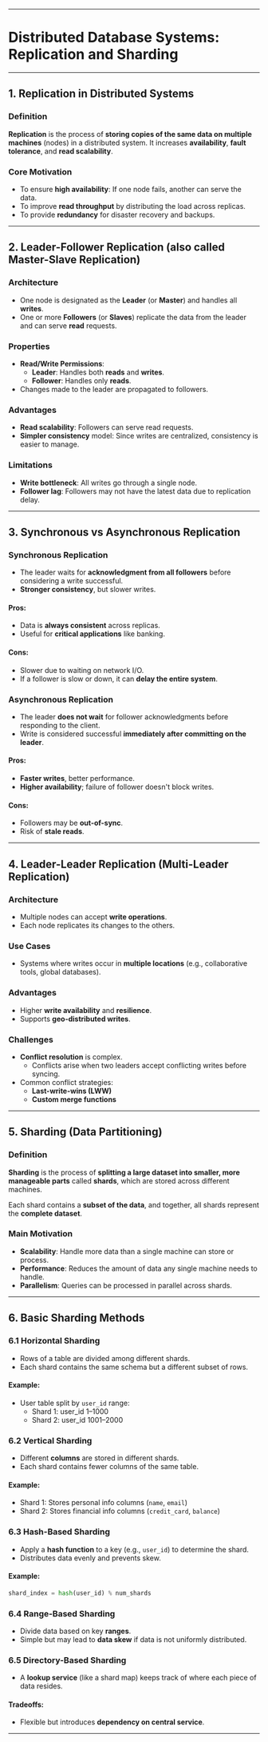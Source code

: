 
---

# Distributed Database Systems: Replication and Sharding

---

## 1. Replication in Distributed Systems

### Definition
**Replication** is the process of **storing copies of the same data on multiple machines** (nodes) in a distributed system. It increases **availability**, **fault tolerance**, and **read scalability**.

### Core Motivation
- To ensure **high availability**: If one node fails, another can serve the data.
- To improve **read throughput** by distributing the load across replicas.
- To provide **redundancy** for disaster recovery and backups.

---

## 2. Leader-Follower Replication (also called Master-Slave Replication)

### Architecture
- One node is designated as the **Leader** (or **Master**) and handles all **writes**.
- One or more **Followers** (or **Slaves**) replicate the data from the leader and can serve **read** requests.

### Properties
- **Read/Write Permissions**:
  - **Leader**: Handles both **reads** and **writes**.
  - **Follower**: Handles only **reads**.
- Changes made to the leader are propagated to followers.

### Advantages
- **Read scalability**: Followers can serve read requests.
- **Simpler consistency** model: Since writes are centralized, consistency is easier to manage.

### Limitations
- **Write bottleneck**: All writes go through a single node.
- **Follower lag**: Followers may not have the latest data due to replication delay.

---

## 3. Synchronous vs Asynchronous Replication

### Synchronous Replication
- The leader waits for **acknowledgment from all followers** before considering a write successful.
- **Stronger consistency**, but slower writes.

#### Pros:
- Data is **always consistent** across replicas.
- Useful for **critical applications** like banking.

#### Cons:
- Slower due to waiting on network I/O.
- If a follower is slow or down, it can **delay the entire system**.

### Asynchronous Replication
- The leader **does not wait** for follower acknowledgments before responding to the client.
- Write is considered successful **immediately after committing on the leader**.

#### Pros:
- **Faster writes**, better performance.
- **Higher availability**; failure of follower doesn't block writes.

#### Cons:
- Followers may be **out-of-sync**.
- Risk of **stale reads**.

---

## 4. Leader-Leader Replication (Multi-Leader Replication)

### Architecture
- Multiple nodes can accept **write operations**.
- Each node replicates its changes to the others.

### Use Cases
- Systems where writes occur in **multiple locations** (e.g., collaborative tools, global databases).

### Advantages
- Higher **write availability** and **resilience**.
- Supports **geo-distributed writes**.

### Challenges
- **Conflict resolution** is complex.
  - Conflicts arise when two leaders accept conflicting writes before syncing.
- Common conflict strategies:
  - **Last-write-wins (LWW)**
  - **Custom merge functions**

---

## 5. Sharding (Data Partitioning)

### Definition
**Sharding** is the process of **splitting a large dataset into smaller, more manageable parts** called **shards**, which are stored across different machines.

Each shard contains a **subset of the data**, and together, all shards represent the **complete dataset**.

### Main Motivation
- **Scalability**: Handle more data than a single machine can store or process.
- **Performance**: Reduces the amount of data any single machine needs to handle.
- **Parallelism**: Queries can be processed in parallel across shards.

---

## 6. Basic Sharding Methods

### 6.1 Horizontal Sharding
- Rows of a table are divided among different shards.
- Each shard contains the same schema but a different subset of rows.

#### Example:
- User table split by `user_id` range:
  - Shard 1: user_id 1–1000
  - Shard 2: user_id 1001–2000

### 6.2 Vertical Sharding
- Different **columns** are stored in different shards.
- Each shard contains fewer columns of the same table.

#### Example:
- Shard 1: Stores personal info columns (`name`, `email`)
- Shard 2: Stores financial info columns (`credit_card`, `balance`)

### 6.3 Hash-Based Sharding
- Apply a **hash function** to a key (e.g., `user_id`) to determine the shard.
- Distributes data evenly and prevents skew.

#### Example:
```python
shard_index = hash(user_id) % num_shards
```

### 6.4 Range-Based Sharding
- Divide data based on key **ranges**.
- Simple but may lead to **data skew** if data is not uniformly distributed.

### 6.5 Directory-Based Sharding
- A **lookup service** (like a shard map) keeps track of where each piece of data resides.

#### Tradeoffs:
- Flexible but introduces **dependency on central service**.

---

